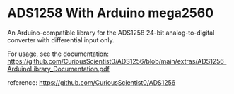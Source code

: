 # ADS1258 With Arduino mega2560
An Arduino-compatible library for the ADS1258 24-bit analog-to-digital converter with differential input only.

For usage, see the documentation: https://github.com/CuriousScientist0/ADS1256/blob/main/extras/ADS1256_ArduinoLibrary_Documentation.pdf

reference:
https://github.com/CuriousScientist0/ADS1256
